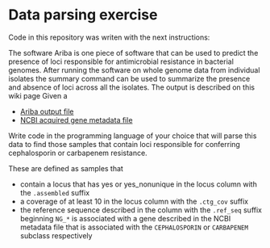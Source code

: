 #  Data parsing exercise

Code in this repository was writen with the next instructions:

The software Ariba is one piece of software that can be used to predict the presence of loci responsible for antimicrobial resistance in bacterial genomes.
After running the software on whole genome data from individual isolates the summary command can be used to summarize the presence and absence of loci across all the isolates. The output is described on this wiki page
Given a
 * [Ariba output file](ariba_amr_output.csv)
 * [NCBI acquired gene metadata file](ncbi_acquired_genes_metadata.csv)

Write code in the programming language of your choice that will parse this data to find those samples that contain loci responsible for conferring cephalosporin or carbapenem resistance.

These are defined as samples that
* contain a locus that has yes or yes_nonunique in the locus column with the `.assembled` suffix
* a coverage of at least 10 in the locus column with the `.ctg_cov` suffix
* the reference sequence described in the column with the `.ref_seq` suffix beginning `NG_*` is associated with a gene described in the NCBI metadata file that is associated with the `CEPHALOSPORIN` or `CARBAPENEM` subclass respectively 
